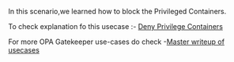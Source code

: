 In this scenario,we learned how to block the Privileged Containers.

To check explanation fo this usecase :- [Deny Privilege Containers](https://cloudsecops.com/opa-policies-use-cases-part-1/)

For more OPA Gatekeeper use-cases do check -[Master writeup of usecases](https://cloudsecops.com/opa-gatekeeper)
